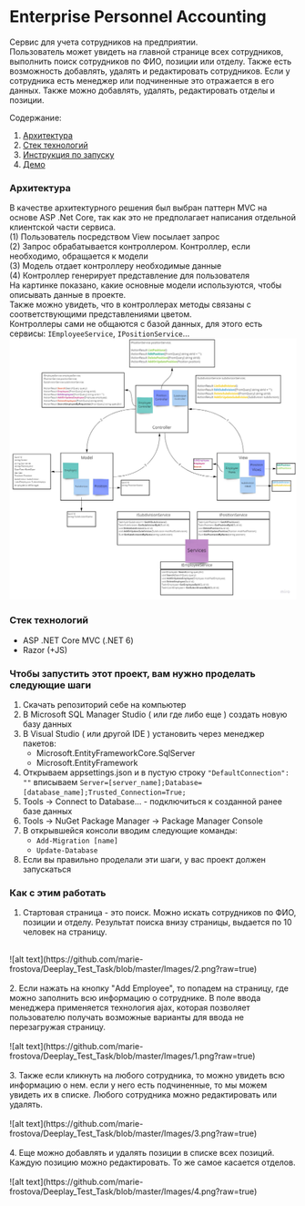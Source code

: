 # Enterprise Personnel Accounting
Сервис для учета сотрудников на предприятии.<br />
Пользователь может увидеть на главной странице всех сотрудников, выполнить поиск сотрудников по ФИО, позиции или отделу. Также есть возможность добавлять, удалять и редактировать сотрудников. Если у сотрудника есть менеджер или подчиненные это отражается в его данных. Также можно добавлять, удалять, редактировать отделы и позиции.<br />

Содержание:<br />
1. [Архитектура](#архитектура)
2. [Стек технологий](#стек)
3. [Инструкция по запуску](#инструкция)
4. [Демо](#демо)

### <a name="архитектура">Архитектура</a>
В качестве архитектурного решения был выбран паттерн MVC на основе ASP .Net Core, так как это не предполагает написания отдельной клиентской части сервиса.<br />
(1) Пользователь посредством View посылает запрос<br />
(2) Запрос обрабатывается контроллером. Контроллер, если необходимо, обращается к модели<br />
(3) Модель отдает контроллеру необходимые данные<br />
(4) Контроллер генерирует представление для пользователя<br />
На картинке показано, какие основные модели используются, чтобы описывать данные в проекте.<br />
Также можно увидеть, что в контроллерах методы связаны с соответствующими представлениями цветом.<br />
Контроллеры сами не общаются с базой данных, для этого есть сервисы: `IEmployeeService`, `IPositionService`...<br />
![alt text](https://github.com/marie-frostova/Deeplay_Test_Task/blob/master/Images/Architecture.jpg?raw=true)

### <a name="стек">Стек технологий</a>
- ASP .NET Core MVC (.NET 6)
- Razor (+JS)

### <a name="инструкция">Чтобы запустить этот проект, вам нужно проделать следующие шаги</a>
1. Скачать репозиторий себе на компьютер
2. В Microsoft SQL Manager Studio ( или где либо еще ) создать новую базу данных
3. В Visual Studio ( или другой IDE ) установить через менеджер пакетов:
    - Microsoft.EntityFrameworkCore.SqlServer
    - Microsoft.EntityFramework
4. Открываем appsettings.json и в пустую строку `"DefaultConnection": ""` вписываем `Server=[server_name];Database=[database_name];Trusted_Connection=True;`
5. Tools -> Connect to Database... - подключиться к созданной ранее базе данных
6. Tools -> NuGet Package Manager -> Package Manager Console
7. В открывшейся консоли вводим следующие команды:
    - `Add-Migration [name]`
    - `Update-Database`
8. Если вы правильно проделали эти шаги, у вас проект должен запускаться

### <a name="демо">Как с этим работать</a>
1. Стартовая страница - это поиск. Можно искать сотрудников по ФИО, позиции и отделу. Результат поиска внизу страницы, выдается по 10 человек на страницу.<br />
<br />
![alt text](https://github.com/marie-frostova/Deeplay_Test_Task/blob/master/Images/2.png?raw=true)
<br />
<br />
2. Если нажать на кнопку "Add Employee", то попадем на страницу, где можно заполнить всю информацию о сотруднике. В поле ввода менеджера применяется технология ajax, которая позволяет пользователю получать возможные варианты для ввода не перезагружая страницу.<br />
<br />
![alt text](https://github.com/marie-frostova/Deeplay_Test_Task/blob/master/Images/1.png?raw=true)
<br />
<br />
3. Также если кликнуть на любого сотрудника, то можно увидеть всю информацию о нем. если у него есть подчиненные, то мы можем увидеть их в списке. Любого сотрудника можно редактировать или удалять.<br />
<br />
![alt text](https://github.com/marie-frostova/Deeplay_Test_Task/blob/master/Images/3.png?raw=true)
<br />
<br />
4. Еще можно добавлять и удалять позиции в списке всех позиций. Каждую позицию можно редактировать. То же самое касается отделов.<br />
<br />
![alt text](https://github.com/marie-frostova/Deeplay_Test_Task/blob/master/Images/4.png?raw=true)
